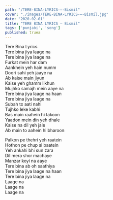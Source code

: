 ```yaml
---
path: "/TERE-BINA-LYRICS-–-Bismil"
cover: "./images/TERE-BINA-LYRICS-–-Bismil.jpg"
date: "2020-02-01"
title: "TERE BINA LYRICS – Bismil"
tags: ['punjabi', 'song']
published: truea
---
```

  
Tere Bina Lyrics  
Tere bina jiya laage na  
Tere bina jiya laage na  
Furkat mein har dam  
Aankhein yeh hain numm  
Doori sahi yeh jaaye na  
Ab kaise main jiyun  
Kaise yeh ghamm likhun  
Mujhko samajh mein aaye na  
Tere bina jiya laage na haan  
Tere bina jiya laage na  
Subah to aati nahi  
Tujhko leke kabhi  
Bas main raahein hi takoon  
Yaadon mein din yeh dhale  
Kaise na dil yeh jale  
Ab main to aahein hi bharoon  
  
  
  
  
  
  
Palkon pe thehri yeh raatein  
Hothon pe chup si baatein  
Yeh ankahi bhi sun zara  
Dil mera shor machaye  
Manzar koyi na aaye  
Tere bina ab oh saathiya  
Tere bina jiya laage na haan  
Tere bina jiya laage na  
Laage na  
Laage na  
Laage na  
